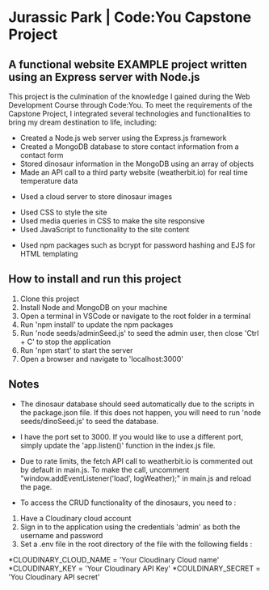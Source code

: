 # Jurassic Park | Code:You Capstone Project

## A functional website EXAMPLE project written using an Express server with Node.js

This project is the culmination of the knowledge I gained during the Web Development Course through Code:You. To meet the requirements of the Capstone Project, I integrated several technologies and functionalities to bring my dream destination to life, including:

- Created a Node.js web server using the Express.js framework
- Created a MongoDB database to store contact information from a contact form
- Stored dinosaur information in the MongoDB using an array of objects
- Made an API call to a third party website (weatherbit.io) for real time temperature data

* Used a cloud server to store dinosaur images

- Used CSS to style the site
- Used media queries in CSS to make the site responsive
- Used JavaScript to functionality to the site content

* Used npm packages such as bcrypt for password hashing and EJS for HTML templating

## How to install and run this project

1. Clone this project
2. Install Node and MongoDB on your machine
3. Open a terminal in VSCode or navigate to the root folder in a terminal
4. Run 'npm install' to update the npm packages
5. Run 'node seeds/adminSeed.js' to seed the admin user, then close 'Ctrl + C' to stop the application
6. Run 'npm start' to start the server
7. Open a browser and navigate to 'localhost:3000'

## Notes

- The dinosaur database should seed automatically due to the scripts in the package.json file. If this does not happen, you will need to run 'node seeds/dinoSeed.js' to seed the database.
- I have the port set to 3000. If you would like to use a different port, simply update the 'app.listen()' function in the index.js file.
- Due to rate limits, the fetch API call to weatherbit.io is commented out by default in main.js. To make the call, uncomment "window.addEventListener('load', logWeather);" in main.js and reload the page.

- To access the CRUD functionality of the dinosaurs, you need to :

1. Have a Cloudinary cloud account
2. Sign in to the application using the credentials 'admin' as both the username and password
3. Set a .env file in the root directory of the file with the following fields :

*CLOUDINARY_CLOUD_NAME = 'Your Cloudinary Cloud name'
*CLOUDINARY_KEY = 'Your Cloudinary API Key'
\*COULDINARY_SECRET = 'You Cloudinary API secret'
